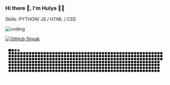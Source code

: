 ### Hi there 👋, I'm Hulya 👩‍💻


Skills: PYTHON/ JS / HTML / CSS

<img align="up" alt="coding" width="280" src="https://media.tenor.com/rePDfDWO3XoAAAAd/hacking.gif">

 
[![GitHub Streak](http://github-readme-streak-stats.herokuapp.com?user=Hulyamr13&theme=dark&background=000000)](https://git.io/streak-stats)


![Snake animation](https://github.com/Hulyamr13/Hulyamr13/blob/output/github-contribution-grid-snake.svg)
